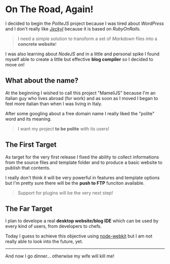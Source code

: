 <!-- Info:
title: On The Road Again!
author: mpeg
// -->

On The Road, Again!
===================

I decided to begin the _PoliteJS_ project because I was tired about _WordPress_ and I don't really like _[Jeckyl](http://jekyllrb.com)_ because it is based on _RubyOnRails_.

> I need a simple solution to transform a set of _Markdown_ files into a **concrete website**!

I was also learning about _NodeJS_ and in a little and personal spike I found myself able to create a little but effective **blog compiler** so I decided to move on!

<!-- more -->

## What about the name?

At the beginning I wished to call this project "MameliJS" because I'm an italian guy who lives abroad (for work) and as soon as I moved I began to feel more italian than when I was living in Italy.

After some googling about a free domain name I really liked the "polite" word and its meaning.

> I want my project **to be polite** with its users!

## The First Target

As target for the very first release I fixed the ability to collect informations from the source files and template folder and to produce a basic website to publish that contents.

I really don't think it will be very powerful in features and template options but I'm pretty sure there will be the **push to FTP** funciton available.

> Support for plugins will be the very next step!

## The Far Target

I plan to develope a real **desktop website/blog IDE** which can be used by every kind of users, from developers to chefs.

Today I guess to achieve this objective using [node-webkit](https://github.com/rogerwang/node-webkit) but I am not really able to look into the future, yet.


---

And now I go dinner... otherwise my wife will kill me!